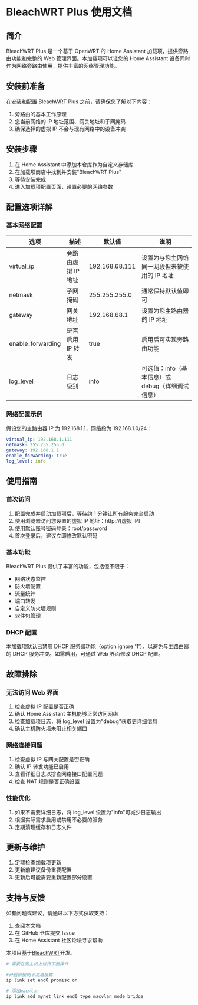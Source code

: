 # BleachWRT Plus 使用文档

## 简介

BleachWRT Plus 是一个基于 OpenWRT 的 Home Assistant 加载项，提供旁路由功能和完整的 Web 管理界面。本加载项可以让您的 Home Assistant 设备同时作为网络旁路由使用，提供丰富的网络管理功能。

## 安装前准备

在安装和配置 BleachWRT Plus 之前，请确保您了解以下内容：

1. 旁路由的基本工作原理
2. 您当前网络的 IP 地址范围、网关地址和子网掩码
3. 确保选择的虚拟 IP 不会与现有网络中的设备冲突

## 安装步骤

1. 在 Home Assistant 中添加本仓库作为自定义存储库
2. 在加载项商店中找到并安装"BleachWRT Plus"
3. 等待安装完成
4. 进入加载项配置页面，设置必要的网络参数

## 配置选项详解

### 基本网络配置

| 选项              | 描述               | 默认值         | 说明                                             |
| ----------------- | ------------------ | -------------- | ------------------------------------------------ |
| virtual_ip        | 旁路由虚拟 IP 地址 | 192.168.68.111 | 设置为与您主网络同一网段但未被使用的 IP 地址     |
| netmask           | 子网掩码           | 255.255.255.0  | 通常保持默认值即可                               |
| gateway           | 网关地址           | 192.168.68.1   | 设置为您主路由器的 IP 地址                       |
| enable_forwarding | 是否启用 IP 转发   | true           | 启用后可实现旁路由功能                           |
| log_level         | 日志级别           | info           | 可选值：info（基本信息）或 debug（详细调试信息） |

### 网络配置示例

假设您的主路由器 IP 为 192.168.1.1，网络段为 192.168.1.0/24：

```yaml
virtual_ip: 192.168.1.111
netmask: 255.255.255.0
gateway: 192.168.1.1
enable_forwarding: true
log_level: info
```

## 使用指南

### 首次访问

1. 配置完成并启动加载项后，等待约 1 分钟让所有服务完全启动
2. 使用浏览器访问您设置的虚拟 IP 地址：http://[虚拟 IP]
3. 使用默认账号密码登录：root/password
4. 首次登录后，建议立即修改默认密码

### 基本功能

BleachWRT Plus 提供了丰富的功能，包括但不限于：

- 网络状态监控
- 防火墙配置
- 流量统计
- 端口转发
- 自定义防火墙规则
- 软件包管理

### DHCP 配置

本加载项默认已禁用 DHCP 服务器功能（option ignore '1'），以避免与主路由器的 DHCP 服务冲突。如需启用，可通过 Web 界面修改 DHCP 配置。

## 故障排除

### 无法访问 Web 界面

1. 检查虚拟 IP 配置是否正确
2. 确认 Home Assistant 主机能够正常访问网络
3. 检查加载项日志，将 log_level 设置为"debug"获取更详细信息
4. 确认主机防火墙未阻止相关端口

### 网络连接问题

1. 检查虚拟 IP 与网关配置是否正确
2. 确认 IP 转发功能已启用
3. 查看详细日志以排查网络接口配置问题
4. 检查 NAT 规则是否正确设置

### 性能优化

1. 如果不需要详细日志，将 log_level 设置为"info"可减少日志输出
2. 根据实际需求启用或禁用不必要的服务
3. 定期清理缓存和日志文件

## 更新与维护

1. 定期检查加载项更新
2. 更新前建议备份重要配置
3. 更新后可能需要重新配置部分设置

## 支持与反馈

如有问题或建议，请通过以下方式获取支持：

1. 查阅本文档
2. 在 GitHub 仓库提交 Issue
3. 在 Home Assistant 社区论坛寻求帮助

本项目基于[BleachWRT](https://openwrt.mpdn.fun/?dir=lede)开发。

```bash
# 需要在宿主机上进行下面操作

#开启桥接网卡混淆模式
ip link set end0 promisc on

# 添加macvlan
ip link add mynet link end0 type macvlan mode bridge
```
